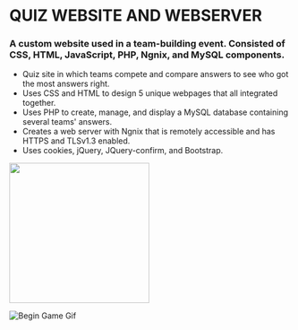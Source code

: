 # QUIZ WEBSITE AND WEBSERVER

### A custom website used in a team-building event. Consisted of CSS, HTML, JavaScript, PHP, Ngnix, and MySQL components.
-	Quiz site in which teams compete and compare answers to see who got the most answers right.
-	Uses CSS and HTML to design 5 unique webpages that all integrated together.
-	Uses PHP to create, manage, and display a MySQL database containing several teams' answers.
-	Creates a web server with Ngnix that is remotely accessible and has HTTPS and TLSv1.3 enabled.
-	Uses cookies, jQuery, JQuery-confirm, and Bootstrap.
 

<img src="/QuizWebServer/tree/main/gifs/BeginGame.gif" width="250" height="250" />

![Begin Game Gif](https://github.com/The0z/QuizWebServer/blob/main/gifs/BeginGame.gif "Begin Game!")
